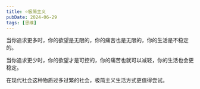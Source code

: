 ```yaml
---
title: ⭐️极简主义
pubDate: 2024-06-29
tags: [思维]
---
```


当你追求更多时，你的欲望是无限的，你的痛苦也是无限的，你的生活是不稳定的。

当你追求更少时，你的欲望才是可控的，你的痛苦也就可以减轻，你的生活也会更稳定。

在现代社会这种物质过多过繁的社会，极简主义生活方式更值得尝试。
